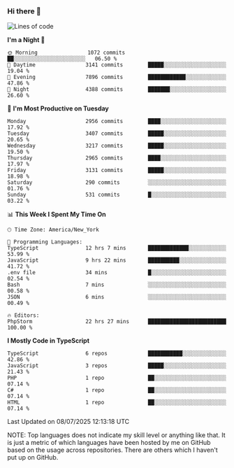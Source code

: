 ### Hi there 👋

<!--
**LynxJinxxy/LynxJinxxy** is a ✨ _special_ ✨ repository because its `README.md` (this file) appears on your GitHub profile.

Here are some ideas to get you started:

- 🔭 I’m currently working on ...
- 🌱 I’m currently learning ...
- 👯 I’m looking to collaborate on ...
- 🤔 I’m looking for help with ...
- 💬 Ask me about ...
- 📫 How to reach me: ...
- 😄 Pronouns: ...
- ⚡ Fun fact: ...
-->

<!--START_SECTION:waka-->
![Lines of code](https://img.shields.io/badge/From%20Hello%20World%20I%27ve%20Written-24.9%20million%20lines%20of%20code-blue)

**I'm a Night 🦉** 

```text
🌞 Morning                1072 commits        ██░░░░░░░░░░░░░░░░░░░░░░░   06.50 % 
🌆 Daytime                3141 commits        █████░░░░░░░░░░░░░░░░░░░░   19.04 % 
🌃 Evening                7896 commits        ████████████░░░░░░░░░░░░░   47.86 % 
🌙 Night                  4388 commits        ███████░░░░░░░░░░░░░░░░░░   26.60 % 
```
📅 **I'm Most Productive on Tuesday** 

```text
Monday                   2956 commits        ████░░░░░░░░░░░░░░░░░░░░░   17.92 % 
Tuesday                  3407 commits        █████░░░░░░░░░░░░░░░░░░░░   20.65 % 
Wednesday                3217 commits        █████░░░░░░░░░░░░░░░░░░░░   19.50 % 
Thursday                 2965 commits        ████░░░░░░░░░░░░░░░░░░░░░   17.97 % 
Friday                   3131 commits        █████░░░░░░░░░░░░░░░░░░░░   18.98 % 
Saturday                 290 commits         ░░░░░░░░░░░░░░░░░░░░░░░░░   01.76 % 
Sunday                   531 commits         █░░░░░░░░░░░░░░░░░░░░░░░░   03.22 % 
```


📊 **This Week I Spent My Time On** 

```text
🕑︎ Time Zone: America/New_York

💬 Programming Languages: 
TypeScript               12 hrs 7 mins       █████████████░░░░░░░░░░░░   53.99 % 
JavaScript               9 hrs 22 mins       ██████████░░░░░░░░░░░░░░░   41.72 % 
.env file                34 mins             █░░░░░░░░░░░░░░░░░░░░░░░░   02.54 % 
Bash                     7 mins              ░░░░░░░░░░░░░░░░░░░░░░░░░   00.58 % 
JSON                     6 mins              ░░░░░░░░░░░░░░░░░░░░░░░░░   00.49 % 

🔥 Editors: 
PhpStorm                 22 hrs 27 mins      █████████████████████████   100.00 % 
```

**I Mostly Code in TypeScript** 

```text
TypeScript               6 repos             ███████████░░░░░░░░░░░░░░   42.86 % 
JavaScript               3 repos             █████░░░░░░░░░░░░░░░░░░░░   21.43 % 
PHP                      1 repo              ██░░░░░░░░░░░░░░░░░░░░░░░   07.14 % 
C#                       1 repo              ██░░░░░░░░░░░░░░░░░░░░░░░   07.14 % 
HTML                     1 repo              ██░░░░░░░░░░░░░░░░░░░░░░░   07.14 % 
```




 Last Updated on 08/07/2025 12:13:18 UTC
<!--END_SECTION:waka-->
NOTE: Top languages does not indicate my skill level or anything like that. It is just a metric of which languages have been hosted by me on GitHub based on the usage across repositories. There are others which I haven't put up on GitHub.
